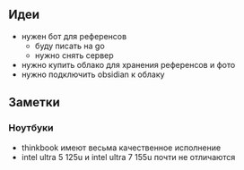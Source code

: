 ## Идеи

- нужен бот для референсов
	- буду писать на go
	- нужно снять сервер
- нужно купить облако для хранения референсов и фото
- нужно подключить obsidian к облаку

## Заметки

### Ноутбуки

- thinkbook имеют весьма качественное исполнение
- intel ultra 5 125u и intel ultra 7 155u почти не отличаются